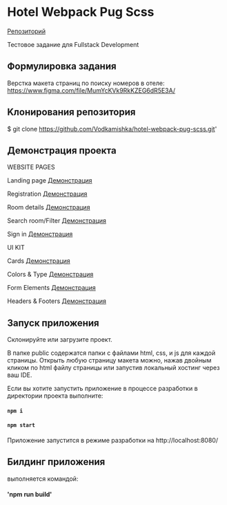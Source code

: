 # Hotel Webpack Pug Scss

[Репозиторий](https://github.com/Vodkamishka/hotel-webpack-pug-scss)

Тестовое задание для Fullstack Development

## Формулировка задания

Верстка макета страниц по поиску номеров в отеле: https://www.figma.com/file/MumYcKVk9RkKZEG6dR5E3A/ 

## Kлонирования репозитория 

$ git clone https://github.com/Vodkamishka/hotel-webpack-pug-scss.git'

## Демонстрация проекта

WEBSITE PAGES

Landing page [Демонстрация](https://vodkamishka.github.io/hotel-webpack-pug-scss/public/website-pages/landing/landing.html)

Registration [Демонстрация](https://vodkamishka.github.io/hotel-webpack-pug-scss/public/website-pages/registration/registration.html)

Room details [Демонстрация](https://vodkamishka.github.io/hotel-webpack-pug-scss/public/website-pages/room-details/room-details.html)

Search room/Filter [Демонстрация](https://vodkamishka.github.io/hotel-webpack-pug-scss/public/website-pages/search-room-filter/search-room-filter.html)

Sign in [Демонстрация](https://vodkamishka.github.io/hotel-webpack-pug-scss/public/website-pages/sign-in/sign-in.html)

UI KIT

Cards [Демонстрация](https://vodkamishka.github.io/hotel-webpack-pug-scss/public/ui-kit/cards/cards.html)

Colors & Type [Демонстрация](https://vodkamishka.github.io/hotel-webpack-pug-scss/public/ui-kit/colors-type/colors-type.html)

Form Elements [Демонстрация](https://vodkamishka.github.io/hotel-webpack-pug-scss/public/ui-kit/form-elements/form-elements.html)

Headers & Footers [Демонстрация](https://vodkamishka.github.io/hotel-webpack-pug-scss/public/ui-kit/headers-footers/headers-footers.html)

## Запуск приложения

Склонируйте или загрузите проект. 

В папке public содержатся папки с файлами html, css, и js для каждой страницы.
Открыть любую страницу макета можно, нажав двойным кликом по html файлу страницы или запустив локальный хостинг через ваш IDE.

Если вы хотите запустить приложение в процессе разработки в директории проекта выполните:

#### `npm i`

#### `npm start`

Приложение запустится в режиме разработки на http://localhost:8080/

## Билдинг приложения

выполняется командой:

#### 'npm run build'

